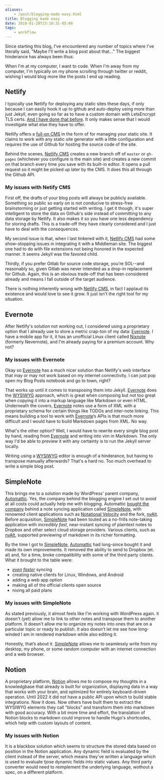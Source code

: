 ```yaml
---
aliases:
    - /post/blogging-made-easy.html
title: Blogging made easy
date: 2018-01-28T23:10:31-05:00
tags:
    - workflow
---
```


Since starting this blog, I've encountered any number of topics where I've literally said, "Maybe I'll write a blog post about that..." The biggest hinderance has always been thus:

When I'm at my computer, I want to code. When I'm away from my computer, I'm typically on my phone scrolling through twitter or reddit, wishing I would blog more like the posts I end up reading.

## Netlify

I typically use Netlify for deploying any static sites these days, if only because I can easily hook it up to github and auto-deploy using more than just Jekyll, even going so far as to have a custom domain with LetsEncrypt TLS certs. [And I have done that before](https://www.grafeas.org/). It only makes sense that I would investigate what else they have to offer.

Netlify offers a [full-on CMS][netlify-cms] in the form of for managing your static site. It claims to work with any static site generator with a little configuration and requires the use of Github for hosting the source code of the site.

Behind the scenes, [Netlify CMS][netlify-cms] creates a new branch off of `master` or `gh-pages` (whichever you configure is the main site) and creates a new commit on that branch every time you save with its built-in editor. It opens a pull request so it might be picked up later by the CMS. It does this all through the Github API.

### My issues with Netify CMS

First off, the drafts of your blog posts will always be publicly available. Something so public so early on is not conducive to stress-free brainstorming or just getting started with writing. I get it though, it's super intelligent to store the data on Github's side instead of committing to any data storage by Netlify. It also makes it so you have one less dependency for storing drafts. This is a trade-off they have clearly considered and I just have to deal with the consequences.

My second issue is that, when I last tinkered with it, [Netlify CMS][netlify-cms] had some show-stopping issues in integrating it with a Middleman site. The biggest one had to do with file extensions not being honored in the expected manner. It seems Jekyll was the favored child.

Thirdly, if you prefer Gitlab for source code storage, you're SOL--and reasonably so, given Gitlab was never intended as a drop-in replacement for Github. Again, this is an obvious trade-off that has been considered already and means I fall outside of the target audience.

There is nothing inherently wrong with [Netlify CMS][netlify-cms], in fact I applaud its existence and would love to see it grow. It just isn't the right tool for my situation.

[netlify-cms]: https://www.netlifycms.org/

## Evernote

After Netlify's solution not working out, I considered using a proprietary option that I already use to store a metric crap-ton of my data: [Evernote][evernote]. I have a mobile app for it, it has an unofficial Linux client called [Nixnote][nixnote] (formerly Nevernote), and I'm already paying for a premium account. Why not?

### My issues with Evernote

Okay so [Evernote][evernote] has a much nicer solution than Netlify's web interface that may or may not work based on my internet connectivity. I can just pop open my Blog Posts notebook and go to town, right?

That works up until it comes to transposing them into Jekyll. [Evernote][evernote] does the [WYSIWYG][wysiwyg] approach, which is great when composing but not too great when copying it into a markup language like Markdown or even HTML. Underneath the covers, [Evernote][evernote] notes use a form of XML with a proprietary schema for certain things like TODOs and inter-note linking. This means building a tool to work with [Evernote][evernote]’s APIs is that much more difficult and I would have to build Markdown pages from XML. No way.

What's the other option? Well, I would have to rewrite every single blog post by hand, reading from [Evernote][evernote] and writing into vim in Markdown. The only way I'd be able to preview it with any certainty is to run the Jekyll server locally.

Writing using a [WYSIWYG][wysiwyg] editor is enough of a hinderance, but having to transpose manually afterwards? That's a hard no. Too much overhead to write a simple blog post.

[evernote]: https://www.evernote.com/
[nixnote]: http://www.nixnote.org/
[wysiwyg]: https://en.wikipedia.org/wiki/WYSIWYG

## SimpleNote

This brings me to a solution made by WordPress' parent company, [Automattic][automattic]. Yes, the company behind the blogging engine I set out to avoid at all costs could actually help me with blogging. Automattic [bought the company][symperium] behind a note syncing application called [SimpleNote][simplenote], with renowned client applications such as [Notational Velocity][notational-velocity] and the fork, [nvAlt][nvalt]. Before acquisition, [SimpleNote][simplenote] had been touted as a no-frills note-taking application with _incredibly fast_, near-instant syncing of plaintext notes to Dropbox and other select cloud storage providers. Various clients, such as [nvAlt][nvalt], supported previewing of markdown in its richer formatting.

By the time I got to [SimpleNote][simplenote], [Automattic][automattic] had long-since bought it and made its own improvements. It removed the ability to send to Dropbox (et. al) and, for a time, broke compatibility with some of the third party clients. What it brought to the table were:

- [_even_][simplenote-automattic-syncing] [_faster_][symperium-syncing] syncing
- creating native clients for Linux, Windows, and Android
- adding a web app option
- making all of the official clients open source
- nixing all paid plans

### My issues with SimpleNote

As stated previously, it almost feels like I'm working with WordPress again. it doesn't (yet) allow me to link to other notes and transpose them to another platform. It doesn't allow me to organize my notes into ones that are on a particular topic or ready to publish. It also doesn't let me see how long-winded I am in rendered markdown while also editing it.

Honestly, that’s about it. [SimpleNote][simplenote] allows me to seamlessly write from my desktop, my phone, or some random computer with an internet connection and a web browser.

[simplenote]: https://simplenote.com/
[notational-velocity]: https://en.wikipedia.org/wiki/Notational_Velocity
[nvalt]: https://brettterpstra.com/projects/nvalt/
[automattic]: https://automattic.com/
[simplenote-automattic-syncing]: https://simplenote.com/2014/02/24/syncing-improvements-features/
[symperium-syncing]: https://simplenote.com/2013/08/22/simplenote-relaunch/
[symperium]: https://techcrunch.com/2013/01/24/wordpress-simperium-simplenote/
[wordpress]: https://www.wordpress.org/

## Notion

A proprietary platform, [Notion](https://notion.so) allows me to compose my thoughts in a knowledgbase that already is built for organization, displaying data in a way that works with your brain, and optimized for entirely keyboard-driven operation. Until 2022 it did not have a public API upon which to build stable integrations. Now it does. Now others have built them to extract the WYSIWYG elements they call "blocks" and transform them into markdown with good accuracy. With a bit more time and effort, the translation of Notion blocks to markdown could improve to handle Hugo's shortcodes, which help with custom layouts of content.

### My issues with Notion

It is a blackbox solution which seems to structure the stored data based on position in the Notion application. Any dynamic field is evaluated by the client instead of the server, which means they've written a language which is used to evaluate tjose dynamic fields into static values. Any third party converter would need to reimplement the underlying language, wothout a spec, on a different platform.
